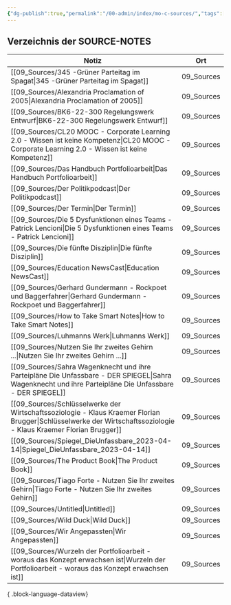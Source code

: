 ```yaml
---
{"dg-publish":true,"permalink":"/00-admin/index/mo-c-sources/","tags":["class/index"],"noteIcon":""}
---
```


 
## Verzeichnis der SOURCE-NOTES

| Notiz                                                                                                                                                                | Ort        |
| -------------------------------------------------------------------------------------------------------------------------------------------------------------------- | ---------- |
| [[09_Sources/345 -Grüner Parteitag im Spagat\|345 -Grüner Parteitag im Spagat]]                                                                                   | 09_Sources |
| [[09_Sources/Alexandria Proclamation of 2005\|Alexandria Proclamation of 2005]]                                                                                   | 09_Sources |
| [[09_Sources/BK6-22-300 Regelungswerk Entwurf\|BK6-22-300 Regelungswerk Entwurf]]                                                                                 | 09_Sources |
| [[09_Sources/CL20 MOOC - Corporate Learning 2.0 - Wissen ist keine Kompetenz\|CL20 MOOC - Corporate Learning 2.0 - Wissen ist keine Kompetenz]]                   | 09_Sources |
| [[09_Sources/Das Handbuch Portfolioarbeit\|Das Handbuch Portfolioarbeit]]                                                                                         | 09_Sources |
| [[09_Sources/Der Politikpodcast\|Der Politikpodcast]]                                                                                                             | 09_Sources |
| [[09_Sources/Der Termin\|Der Termin]]                                                                                                                             | 09_Sources |
| [[09_Sources/Die 5 Dysfunktionen eines Teams - Patrick Lencioni\|Die 5 Dysfunktionen eines Teams - Patrick Lencioni]]                                             | 09_Sources |
| [[09_Sources/Die fünfte Disziplin\|Die fünfte Disziplin]]                                                                                                         | 09_Sources |
| [[09_Sources/Education NewsCast\|Education NewsCast]]                                                                                                             | 09_Sources |
| [[09_Sources/Gerhard Gundermann - Rockpoet und Baggerfahrer\|Gerhard Gundermann - Rockpoet und Baggerfahrer]]                                                     | 09_Sources |
| [[09_Sources/How to Take Smart Notes\|How to Take Smart Notes]]                                                                                                   | 09_Sources |
| [[09_Sources/Luhmanns Werk\|Luhmanns Werk]]                                                                                                                       | 09_Sources |
| [[09_Sources/Nutzen Sie Ihr zweites Gehirn ...\|Nutzen Sie Ihr zweites Gehirn ...]]                                                                               | 09_Sources |
| [[09_Sources/Sahra Wagenknecht und ihre Parteipläne Die Unfassbare - DER SPIEGEL\|Sahra Wagenknecht und ihre Parteipläne Die Unfassbare - DER SPIEGEL]]           | 09_Sources |
| [[09_Sources/Schlüsselwerke der Wirtschaftssoziologie - Klaus Kraemer Florian Brugger\|Schlüsselwerke der Wirtschaftssoziologie - Klaus Kraemer Florian Brugger]] | 09_Sources |
| [[09_Sources/Spiegel_DieUnfassbare_2023-04-14\|Spiegel_DieUnfassbare_2023-04-14]]                                                                                 | 09_Sources |
| [[09_Sources/The Product Book\|The Product Book]]                                                                                                                 | 09_Sources |
| [[09_Sources/Tiago Forte - Nutzen Sie Ihr zweites Gehirn\|Tiago Forte - Nutzen Sie Ihr zweites Gehirn]]                                                           | 09_Sources |
| [[09_Sources/Untitled\|Untitled]]                                                                                                                                 | 09_Sources |
| [[09_Sources/Wild Duck\|Wild Duck]]                                                                                                                               | 09_Sources |
| [[09_Sources/Wir Angepassten\|Wir Angepassten]]                                                                                                                   | 09_Sources |
| [[09_Sources/Wurzeln der Portfolioarbeit - woraus das Konzept erwachsen ist\|Wurzeln der Portfolioarbeit - woraus das Konzept erwachsen ist]]                     | 09_Sources |

{ .block-language-dataview}


